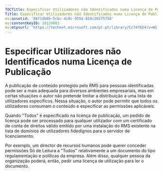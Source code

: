 ```yaml
---
TOCTitle: Especificar Utilizadores não Identificados numa Licença de Publicação
Title: Especificar Utilizadores não Identificados numa Licença de Publicação
ms:assetid: '86f1db8b-5cbc-4c0c-955d-810c20375758'
ms:contentKeyID: 18124083
ms:mtpsurl: 'https://technet.microsoft.com/pt-pt/library/Cc747654(v=WS.10)'
---
```


Especificar Utilizadores não Identificados numa Licença de Publicação
=====================================================================

A publicação de conteúdo protegido pelo RMS para pessoas identificadas pode ser a mais adequada para diversos ambientes empresariais, mas em certas situações o autor não pretende limitar a distribuição a uma lista de utilizadores específicos. Nessa situação, o autor pode permitir que todos os utilizadores consumam o conteúdo e especificar as permissões aplicáveis.

Quando "Todos" é especificado na licença de publicação, um pedido de licença pode ser processado para qualquer utilizador com um certificado de conta de direitos válido emitido por uma instalação do RMS existente na lista de domínios de utilizadores fidedignos para o servidor de licenciamento.

Por exemplo, um director de recursos humanos pode querer conceder permissões Só de Leitura a "Todos" relativamente a um documento do tipo regulamentação e políticas da empresa. Além disso, qualquer pessoa da organização poderá, então, pedir uma licença de utilização para ler o documento.
